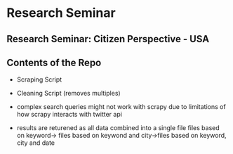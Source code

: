 # Research Seminar



## Research Seminar: Citizen Perspective - USA

## Contents of the Repo

- Scraping Script 
- Cleaning Script (removes multiples)

- complex search queries might not work with scrapy due to limitations of how scrapy interacts with twitter api

- results are returened as all data combined into a single file files based on keyword-> files based on keywond and city->files based on keyword, city and date
